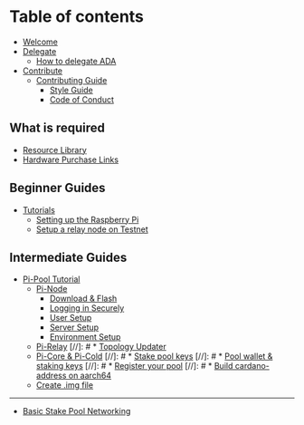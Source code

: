 # Table of contents

* [Welcome](README.md)
* [Delegate](delegate/README.md)
  * [How to delegate ADA](delegate/how-to-delegate-ada.md)
* [Contribute](how-to-contribute/README.md)
  * [Contributing Guide](how-to-contribute/untitled-1/README.md)
    * [Style Guide](how-to-contribute/untitled-1/style-guide.md)
    * [Code of Conduct](how-to-contribute/untitled-1/untitled.md)

## What is required <a id="before-you-get-started..."></a>

* [Resource Library](before-you-get-started.../prerequisites-and-recommended-resources-to-review.md)
* [Hardware Purchase Links](before-you-get-started.../hardware.md)

## Beginner Guides <a id="beginner-guide-1"></a>

* [Tutorials](beginner-guide-1/beginner-guide/README.md)
  * [Setting up the Raspberry Pi](beginner-guide-1/beginner-guide/setup.md)
  * [Setup a relay node on Testnet](beginner-guide-1/beginner-guide/tutorial-2-testnet.md)

## Intermediate Guides <a id="intermediate-guide"></a>

* [Pi-Pool Tutorial](intermediate-guide/pi-pool-tutorial/README.md)
  * [Pi-Node](intermediate-guide/pi-pool-tutorial/pi-node/README.md)
    * [Download & Flash](intermediate-guide/pi-pool-tutorial/pi-node/download-and-write-it.md)
    * [Logging in Securely](intermediate-guide/pi-pool-tutorial/pi-node/logging-in-securely.md)
    * [User Setup](intermediate-guide/pi-pool-tutorial/pi-node/user-setup.md)
    * [Server Setup](intermediate-guide/pi-pool-tutorial/pi-node/server-setup.md)
    * [Environment Setup](intermediate-guide/pi-pool-tutorial/pi-node/environment-setup.md)
  * [Pi-Relay](intermediate-guide/pi-pool-tutorial/pi-relay/README.md)
[//]: #    * [Topology Updater](intermediate-guide/pi-pool-tutorial/pi-relay/topology-updater.md)
  * [Pi-Core & Pi-Cold](intermediate-guide/pi-pool-tutorial/pi-core-and-pi-cold/README.md)
[//]: #    * [Stake pool keys](intermediate-guide/pi-pool-tutorial/pi-core-and-pi-cold/stake-pool-keys.md)
[//]: #    * [Pool wallet & staking keys](intermediate-guide/pi-pool-tutorial/pi-core-and-pi-cold/pool-wallet-and-staking-keys.md)
[//]: #    * [Register your pool](intermediate-guide/pi-pool-tutorial/pi-core-and-pi-cold/register-your-pool.md)
[//]: #    * [Build cardano-address on aarch64](intermediate-guide/pi-pool-tutorial/pi-core-and-pi-cold/build-cardano-address.md)
  * [Create .img file](intermediate-guide/pi-pool-tutorial/create-.img-file.md)

---

* [Basic Stake Pool Networking](basic-stake-pool-networking.md)
